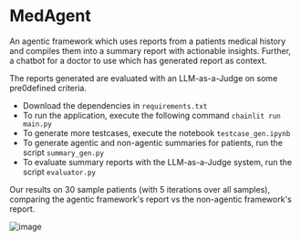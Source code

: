 # MedAgent

An agentic framework which uses reports from a patients medical history and compiles them into a summary report with actionable insights. Further, a chatbot for a doctor to use which has generated report as context.

The reports generated are evaluated with an LLM-as-a-Judge on some pre0defined criteria.

- Download the dependencies in ```requirements.txt```
- To run the application, execute the following command
```chainlit run main.py```
- To generate more testcases, execute the notebook ```testcase_gen.ipynb```
- To generate agentic and non-agentic summaries for patients, run the script ```summary_gen.py```
- To evaluate summary reports with the LLM-as-a-Judge system, run the script ```evaluator.py```

Our results on 30 sample patients (with 5 iterations over all samples), comparing the agentic framework's report vs the non-agentic framework's report.

![image](./results.png)
